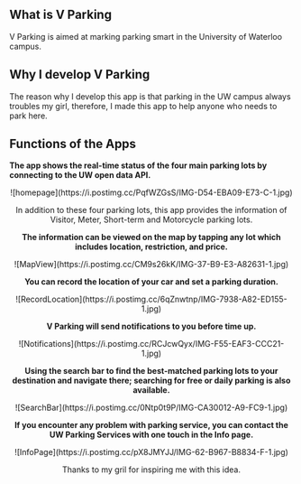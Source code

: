 
## What is V Parking

V Parking is aimed at marking parking smart in the University of Waterloo campus.

## Why I develop V Parking

The reason why I develop this app is that parking in the UW campus always troubles my girl, therefore, I made this app to help anyone who needs to park here.

## Functions of the Apps

**The app shows the real-time status of the four main parking lots by connecting to the UW open data API.**  
<div align=center>![homepage](https://i.postimg.cc/PqfWZGsS/IMG-D54-EBA09-E73-C-1.jpg)  

In addition to these four parking lots, this app provides the information of Visitor, Meter, Short-term and Motorcycle parking lots.

**The information can be viewed on the map by tapping any lot which includes location, restriction, and price.**  
<div align=center>![MapView](https://i.postimg.cc/CM9s26kK/IMG-37-B9-E3-A82631-1.jpg)  

**You can record the location of your car and set a parking duration.**  
<div align=center>![RecordLocation](https://i.postimg.cc/6qZnwtnp/IMG-7938-A82-ED155-1.jpg)  

**V Parking will send notifications to you before time up.**  
<div align=center>![Notifications](https://i.postimg.cc/RCJcwQyx/IMG-F55-EAF3-CCC21-1.jpg)  

**Using the search bar to find the best-matched parking lots to your destination and navigate there; searching for free or daily parking is also available.**  
<div align=center>![SearchBar](https://i.postimg.cc/0Ntp0t9P/IMG-CA30012-A9-FC9-1.jpg)  

**If you encounter any problem with parking service, you can contact the UW Parking Services with one touch in the Info page.**  
<div align=center>![InfoPage](https://i.postimg.cc/pX8JMYJJ/IMG-62-B967-B8834-F-1.jpg)  

Thanks to my gril for inspiring me with this idea.
